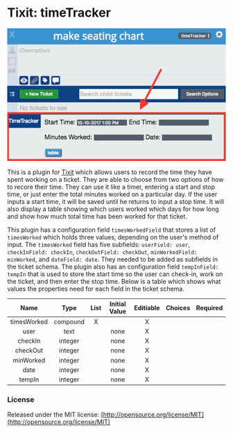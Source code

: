 # Tixit: timeTracker

![Example of TimeTracker](https://github.com/cookiesncream716/timeTracker/blob/master/tTracker.png?raw=true)

This is a plugin for [Tixit](https://tixit.me/) which allows users to record the time they have spent working on a ticket. They are able to choose from two options of how to recore their time. They can use it like a timer, entering a start and stop time, or just enter the total minutes worked on a particular day. If the user inputs a start time, it will be saved until he returns to input a stop time. It will also display a table showing which users worked which days for how long and show how much total time has been worked for that ticket.

This plugin has a configuration field `timesWorkedField` that stores a list of `timesWorked` which holds three values, depending on the user's method of input. The `timesWorked` field has five subfields: `userField: user`, `checkInField: checkIn`, `checkOutField: checkOut`, `minWorkedField: minWorked`, and `dateField: date`. They needed to be added as subfields in the ticket schema. The plugin also has an configuration field `tempInField: tempIn` that is used to store the start time so the user can check-in, work on the ticket, and then enter the stop time. Below is a table which shows what values the properties need for each field in the ticket schema.


|     Name    |   Type   | List | Initial Value | Editiable | Choices | Required |
|:-----------:|:--------:|:----:|:-------------:|:---------:|:-------:|:--------:|
| timesWorked | compound |   X  |               |     X     |         |          |
|     user    |   text   |      |      none     |     X     |         |          |
|   checkIn   |  integer |      |      none     |     X     |         |          |
|   checkOut  |  integer |      |      none     |     X     |         |          |
|  minWorked  |  integer |      |      none     |     X     |         |          |
|     date    |  integer |      |      none     |     X     |         |          |
|    tempIn   |  integer |      |      none     |     X     |         |          |


### License
Released under the MIT license: [http://opensource.org/license/MIT](http://opensource.org/license/MIT)
